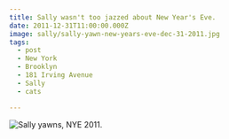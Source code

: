 ```yaml
---
title: Sally wasn't too jazzed about New Year's Eve.
date: 2011-12-31T11:00:00.000Z
image: sally/sally-yawn-new-years-eve-dec-31-2011.jpg
tags:
  - post 
  - New York
  - Brooklyn
  - 181 Irving Avenue
  - Sally
  - cats

---
```


![Sally yawns, NYE 2011.](/static/img/sally/sally-yawn-new-years-eve-dec-31-2011.jpg)